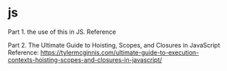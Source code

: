# js
Part 1. the use of this in JS. 
Reference 

Part 2. The Ultimate Guide to Hoisting, Scopes, and Closures in JavaScript
Reference: https://tylermcginnis.com/ultimate-guide-to-execution-contexts-hoisting-scopes-and-closures-in-javascript/ 
